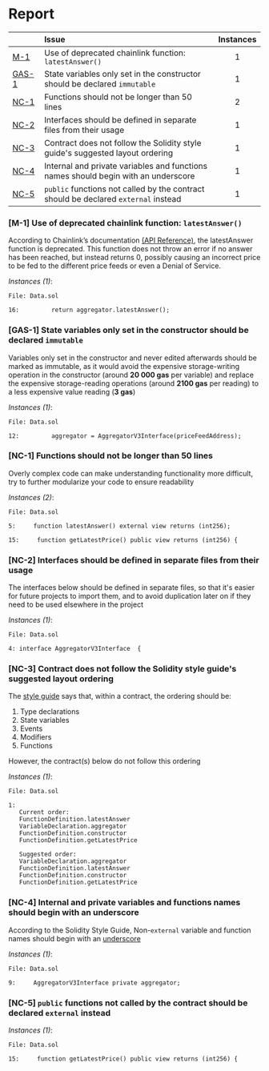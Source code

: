 # Report

| |Issue|Instances|
|-|:-|:-:|
| [M-1](#M-1) | Use of deprecated chainlink function: `latestAnswer()` | 1 |
| [GAS-1](#GAS-1) | State variables only set in the constructor should be declared `immutable` | 1 |
| [NC-1](#NC-1) | Functions should not be longer than 50 lines | 2 |
| [NC-2](#NC-2) | Interfaces should be defined in separate files from their usage | 1 |
| [NC-3](#NC-3) | Contract does not follow the Solidity style guide's suggested layout ordering | 1 |
| [NC-4](#NC-4) | Internal and private variables and functions names should begin with an underscore | 1 |
| [NC-5](#NC-5) | `public` functions not called by the contract should be declared `external` instead | 1 |



### <a name="M-1"></a>[M-1] Use of deprecated chainlink function: `latestAnswer()`
According to Chainlink’s documentation [(API Reference)](https://docs.chain.link/data-feeds/api-reference#latestanswer), the latestAnswer function is deprecated. This function does not throw an error if no answer has been reached, but instead returns 0, possibly causing an incorrect price to be fed to the different price feeds or even a Denial of Service.

*Instances (1)*:
```solidity
File: Data.sol

16:         return aggregator.latestAnswer();

```

### <a name="GAS-1"></a>[GAS-1] State variables only set in the constructor should be declared `immutable`
Variables only set in the constructor and never edited afterwards should be marked as immutable, as it would avoid the expensive storage-writing operation in the constructor (around **20 000 gas** per variable) and replace the expensive storage-reading operations (around **2100 gas** per reading) to a less expensive value reading (**3 gas**)

*Instances (1)*:
```solidity
File: Data.sol

12:         aggregator = AggregatorV3Interface(priceFeedAddress);

```

### <a name="NC-1"></a>[NC-1] Functions should not be longer than 50 lines
Overly complex code can make understanding functionality more difficult, try to further modularize your code to ensure readability 

*Instances (2)*:
```solidity
File: Data.sol

5:     function latestAnswer() external view returns (int256);

15:     function getLatestPrice() public view returns (int256) {

```

### <a name="NC-2"></a>[NC-2] Interfaces should be defined in separate files from their usage
The interfaces below should be defined in separate files, so that it's easier for future projects to import them, and to avoid duplication later on if they need to be used elsewhere in the project

*Instances (1)*:
```solidity
File: Data.sol

4: interface AggregatorV3Interface  {

```

### <a name="NC-3"></a>[NC-3] Contract does not follow the Solidity style guide's suggested layout ordering
The [style guide](https://docs.soliditylang.org/en/v0.8.16/style-guide.html#order-of-layout) says that, within a contract, the ordering should be:

1) Type declarations
2) State variables
3) Events
4) Modifiers
5) Functions

However, the contract(s) below do not follow this ordering

*Instances (1)*:
```solidity
File: Data.sol

1: 
   Current order:
   FunctionDefinition.latestAnswer
   VariableDeclaration.aggregator
   FunctionDefinition.constructor
   FunctionDefinition.getLatestPrice
   
   Suggested order:
   VariableDeclaration.aggregator
   FunctionDefinition.latestAnswer
   FunctionDefinition.constructor
   FunctionDefinition.getLatestPrice

```

### <a name="NC-4"></a>[NC-4] Internal and private variables and functions names should begin with an underscore
According to the Solidity Style Guide, Non-`external` variable and function names should begin with an [underscore](https://docs.soliditylang.org/en/latest/style-guide.html#underscore-prefix-for-non-external-functions-and-variables)

*Instances (1)*:
```solidity
File: Data.sol

9:     AggregatorV3Interface private aggregator;

```

### <a name="NC-5"></a>[NC-5] `public` functions not called by the contract should be declared `external` instead

*Instances (1)*:
```solidity
File: Data.sol

15:     function getLatestPrice() public view returns (int256) {

```

